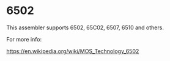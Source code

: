 
6502
====

This assembler supports 6502, 65C02, 6507, 6510 and others.

For more info:

https://en.wikipedia.org/wiki/MOS_Technology_6502

